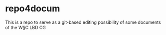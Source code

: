 # repo4docum
This is a repo to serve as a git-based editing possibility of some documents of the W§C LBD CG

